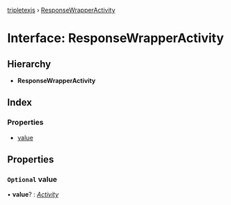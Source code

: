 [tripletexjs](../README.md) › [ResponseWrapperActivity](responsewrapperactivity.md)

# Interface: ResponseWrapperActivity

## Hierarchy

* **ResponseWrapperActivity**

## Index

### Properties

* [value](responsewrapperactivity.md#optional-value)

## Properties

### `Optional` value

• **value**? : *[Activity](../modules/activity.md)*
